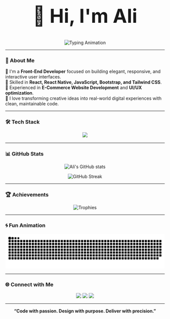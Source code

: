 <!-- 🌟 Professional GitHub README for Ali - Front-End Developer -->

<h1 align="center" style="font-size: 60px;">👋 Hi, I'm Ali</h1>

<p align="center">
  <img src="https://readme-typing-svg.demolab.com?font=Fira+Code&size=32&duration=2500&pause=1000&color=00C8FF&center=true&vCenter=true&width=650&lines=Front-End+Developer" alt="Typing Animation" />
</p>

---

### 🧠 About Me  
🌟 I'm a **Front-End Developer** focused on building elegant, responsive, and interactive user interfaces.  
🚀 Skilled in **React, React Native, JavaScript, Bootstrap, and Tailwind CSS**.  
🛒 Experienced in **E-Commerce Website Development** and **UI/UX optimization**.  
💬 I love transforming creative ideas into real-world digital experiences with clean, maintainable code.  

---

### 🛠️ Tech Stack  
<p align="center">
  <img src="https://skillicons.dev/icons?i=html,css,js,react,bootstrap,tailwind,git,github,vscode,figma" />
</p>

---

### 📊 GitHub Stats  
<p align="center">
  <img src="https://github-readme-stats.vercel.app/api?username=YourGitHubUsername&show_icons=true&theme=tokyonight&hide_border=true" alt="Ali's GitHub stats" />
</p>

<p align="center">
  <img src="https://github-readme-streak-stats.herokuapp.com?user=YourGitHubUsername&theme=tokyonight&hide_border=true" alt="GitHub Streak" />
</p>

---

### 🏆 Achievements  
<p align="center">
  <img src="https://github-profile-trophy.vercel.app/?username=YourGitHubUsername&theme=onedark&no-frame=true&no-bg=true&margin-w=5" alt="Trophies" />
</p>

---

### 🌀 Fun Animation  
<p align="center">
  <img src="https://github.com/Platane/snk/raw/output/github-contribution-grid-snake.svg" alt="GitHub Contribution Snake Animation" />
</p>

---

### 🌐 Connect with Me  
<p align="center">
  <a href="mailto:yourmail@gmail.com"><img src="https://img.shields.io/badge/Gmail-EA4335?style=for-the-badge&logo=gmail&logoColor=white" /></a>
  <a href="https://www.linkedin.com/in/your-linkedin-profile"><img src="https://img.shields.io/badge/LinkedIn-0077B5?style=for-the-badge&logo=linkedin&logoColor=white" /></a>
  <a href="https://your-portfolio-link.com"><img src="https://img.shields.io/badge/Portfolio-000000?style=for-the-badge&logo=vercel&logoColor=white" /></a>
</p>

---

<p align="center">
  <b>“Code with passion. Design with purpose. Deliver with precision.”</b>
</p>
